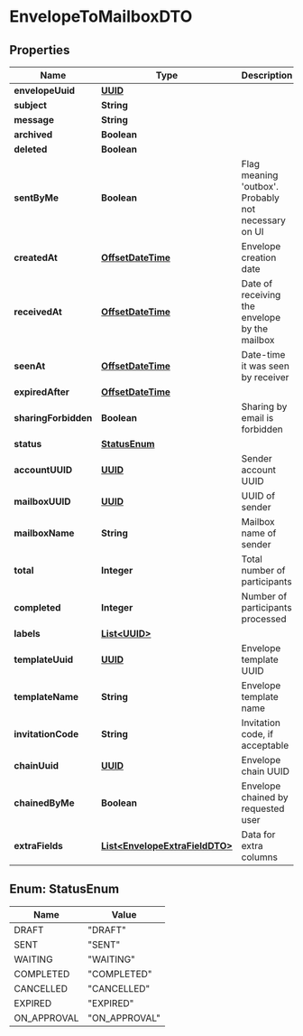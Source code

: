 # EnvelopeToMailboxDTO

## Properties
Name | Type | Description | Notes
------------ | ------------- | ------------- | -------------
**envelopeUuid** | [**UUID**](UUID.md) |  |  [optional]
**subject** | **String** |  |  [optional]
**message** | **String** |  |  [optional]
**archived** | **Boolean** |  |  [optional]
**deleted** | **Boolean** |  |  [optional]
**sentByMe** | **Boolean** | Flag meaning &#x27;outbox&#x27;. Probably not necessary on UI |  [optional]
**createdAt** | [**OffsetDateTime**](OffsetDateTime.md) | Envelope creation date |  [optional]
**receivedAt** | [**OffsetDateTime**](OffsetDateTime.md) | Date of receiving the envelope by the mailbox |  [optional]
**seenAt** | [**OffsetDateTime**](OffsetDateTime.md) | Date-time it was seen by receiver |  [optional]
**expiredAfter** | [**OffsetDateTime**](OffsetDateTime.md) |  |  [optional]
**sharingForbidden** | **Boolean** | Sharing by email is forbidden |  [optional]
**status** | [**StatusEnum**](#StatusEnum) |  |  [optional]
**accountUUID** | [**UUID**](UUID.md) | Sender account UUID |  [optional]
**mailboxUUID** | [**UUID**](UUID.md) | UUID of sender |  [optional]
**mailboxName** | **String** | Mailbox name of sender |  [optional]
**total** | **Integer** | Total number of participants |  [optional]
**completed** | **Integer** | Number of participants processed |  [optional]
**labels** | [**List&lt;UUID&gt;**](UUID.md) |  |  [optional]
**templateUuid** | [**UUID**](UUID.md) | Envelope template UUID |  [optional]
**templateName** | **String** | Envelope template name |  [optional]
**invitationCode** | **String** | Invitation code, if acceptable |  [optional]
**chainUuid** | [**UUID**](UUID.md) | Envelope chain UUID |  [optional]
**chainedByMe** | **Boolean** | Envelope chained by requested user |  [optional]
**extraFields** | [**List&lt;EnvelopeExtraFieldDTO&gt;**](EnvelopeExtraFieldDTO.md) | Data for extra columns |  [optional]

<a name="StatusEnum"></a>
## Enum: StatusEnum
Name | Value
---- | -----
DRAFT | &quot;DRAFT&quot;
SENT | &quot;SENT&quot;
WAITING | &quot;WAITING&quot;
COMPLETED | &quot;COMPLETED&quot;
CANCELLED | &quot;CANCELLED&quot;
EXPIRED | &quot;EXPIRED&quot;
ON_APPROVAL | &quot;ON_APPROVAL&quot;
